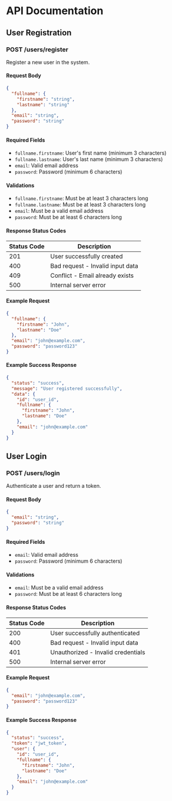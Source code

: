# API Documentation

## User Registration

### POST /users/register

Register a new user in the system.

#### Request Body

```json
{
  "fullname": {
    "firstname": "string",
    "lastname": "string"
  },
  "email": "string",
  "password": "string"
}
```

#### Required Fields

- `fullname.firstname`: User's first name (minimum 3 characters)
- `fullname.lastname`: User's last name (minimum 3 characters)
- `email`: Valid email address
- `password`: Password (minimum 6 characters)

#### Validations

- `fullname.firstname`: Must be at least 3 characters long
- `fullname.lastname`: Must be at least 3 characters long
- `email`: Must be a valid email address
- `password`: Must be at least 6 characters long

#### Response Status Codes

| Status Code | Description                      |
| ----------- | -------------------------------- |
| 201         | User successfully created        |
| 400         | Bad request - Invalid input data |
| 409         | Conflict - Email already exists  |
| 500         | Internal server error            |

#### Example Request

```json
{
  "fullname": {
    "firstname": "John",
    "lastname": "Doe"
  },
  "email": "john@example.com",
  "password": "password123"
}
```

#### Example Success Response

```json
{
  "status": "success",
  "message": "User registered successfully",
  "data": {
    "id": "user_id",
    "fullname": {
      "firstname": "John",
      "lastname": "Doe"
    },
    "email": "john@example.com"
  }
}
```

## User Login

### POST /users/login

Authenticate a user and return a token.

#### Request Body

```json
{
  "email": "string",
  "password": "string"
}
```

#### Required Fields

- `email`: Valid email address
- `password`: Password (minimum 6 characters)

#### Validations

- `email`: Must be a valid email address
- `password`: Must be at least 6 characters long

#### Response Status Codes

| Status Code | Description                        |
| ----------- | ---------------------------------- |
| 200         | User successfully authenticated    |
| 400         | Bad request - Invalid input data   |
| 401         | Unauthorized - Invalid credentials |
| 500         | Internal server error              |

#### Example Request

```json
{
  "email": "john@example.com",
  "password": "password123"
}
```

#### Example Success Response

```json
{
  "status": "success",
  "token": "jwt_token",
  "user": {
    "id": "user_id",
    "fullname": {
      "firstname": "John",
      "lastname": "Doe"
    },
    "email": "john@example.com"
  }
}
```
